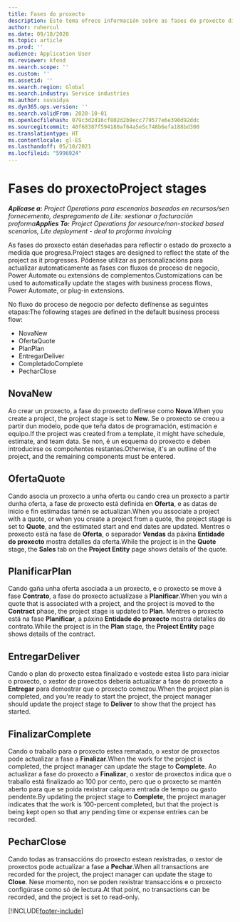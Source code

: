 ```yaml
---
title: Fases do proxecto
description: Este tema ofrece información sobre as fases do proxecto dispoñibles en Microsoft Dynamics Project Operations.
author: ruhercul
ms.date: 09/18/2020
ms.topic: article
ms.prod: ''
audience: Application User
ms.reviewer: kfend
ms.search.scope: ''
ms.custom: ''
ms.assetid: ''
ms.search.region: Global
ms.search.industry: Service industries
ms.author: suvaidya
ms.dyn365.ops.version: ''
ms.search.validFrom: 2020-10-01
ms.openlocfilehash: 079c3d2d16cf802d2b9ecc779577e6e390d92ddc
ms.sourcegitcommit: 40f68387f594180af64a5e5c748b6efa188bd300
ms.translationtype: HT
ms.contentlocale: gl-ES
ms.lasthandoff: 05/10/2021
ms.locfileid: "5996924"
---
```

# <a name="project-stages"></a><span data-ttu-id="edefe-103">Fases do proxecto</span><span class="sxs-lookup"><span data-stu-id="edefe-103">Project stages</span></span>

<span data-ttu-id="edefe-104">_**Aplícase a:** Project Operations para escenarios baseados en recursos/sen fornecemento, despregamento de Lite: xestionar a facturación proforma_</span><span class="sxs-lookup"><span data-stu-id="edefe-104">_**Applies To:** Project Operations for resource/non-stocked based scenarios, Lite deployment - deal to proforma invoicing_</span></span>

<span data-ttu-id="edefe-105">As fases do proxecto están deseñadas para reflectir o estado do proxecto a medida que progresa.</span><span class="sxs-lookup"><span data-stu-id="edefe-105">Project stages are designed to reflect the state of the project as it progresses.</span></span> <span data-ttu-id="edefe-106">Pódense utilizar as personalizacións para actualizar automaticamente as fases con fluxos de proceso de negocio, Power Automate ou extensións de complementos.</span><span class="sxs-lookup"><span data-stu-id="edefe-106">Customizations can be used to automatically update the stages with business process flows, Power Automate, or plug-in extensions.</span></span>

<span data-ttu-id="edefe-107">No fluxo do proceso de negocio por defecto defínense as seguintes etapas:</span><span class="sxs-lookup"><span data-stu-id="edefe-107">The following stages are defined in the default business process flow:</span></span>

- <span data-ttu-id="edefe-108">Nova</span><span class="sxs-lookup"><span data-stu-id="edefe-108">New</span></span>
- <span data-ttu-id="edefe-109">Oferta</span><span class="sxs-lookup"><span data-stu-id="edefe-109">Quote</span></span>
- <span data-ttu-id="edefe-110">Plan</span><span class="sxs-lookup"><span data-stu-id="edefe-110">Plan</span></span>
- <span data-ttu-id="edefe-111">Entregar</span><span class="sxs-lookup"><span data-stu-id="edefe-111">Deliver</span></span>
- <span data-ttu-id="edefe-112">Completado</span><span class="sxs-lookup"><span data-stu-id="edefe-112">Complete</span></span>
- <span data-ttu-id="edefe-113">Pechar</span><span class="sxs-lookup"><span data-stu-id="edefe-113">Close</span></span> 

## <a name="new"></a><span data-ttu-id="edefe-114">Nova</span><span class="sxs-lookup"><span data-stu-id="edefe-114">New</span></span>

<span data-ttu-id="edefe-115">Ao crear un proxecto, a fase do proxecto defínese como **Novo**.</span><span class="sxs-lookup"><span data-stu-id="edefe-115">When you create a project, the project stage is set to **New**.</span></span> <span data-ttu-id="edefe-116">Se o proxecto se creou a partir dun modelo, pode que teña datos de programación, estimación e equipo.</span><span class="sxs-lookup"><span data-stu-id="edefe-116">If the project was created from a template, it might have schedule, estimate, and team data.</span></span> <span data-ttu-id="edefe-117">Se non, é un esquema do proxecto e deben introducirse os compoñentes restantes.</span><span class="sxs-lookup"><span data-stu-id="edefe-117">Otherwise, it's an outline of the project, and the remaining components must be entered.</span></span>

## <a name="quote"></a><span data-ttu-id="edefe-118">Oferta</span><span class="sxs-lookup"><span data-stu-id="edefe-118">Quote</span></span>

<span data-ttu-id="edefe-119">Cando asocia un proxecto a unha oferta ou cando crea un proxecto a partir dunha oferta, a fase de proxecto está definida en **Oferta**, e as datas de inicio e fin estimadas tamén se actualizan.</span><span class="sxs-lookup"><span data-stu-id="edefe-119">When you associate a project with a quote, or when you create a project from a quote, the project stage is set to **Quote**, and the estimated start and end dates are updated.</span></span> <span data-ttu-id="edefe-120">Mentres o proxecto está na fase de **Oferta**, o separador **Vendas** da páxina **Entidade do proxecto** mostra detalles da oferta.</span><span class="sxs-lookup"><span data-stu-id="edefe-120">While the project is in the **Quote** stage, the **Sales** tab on the **Project Entity** page shows details of the quote.</span></span>

## <a name="plan"></a><span data-ttu-id="edefe-121">Planificar</span><span class="sxs-lookup"><span data-stu-id="edefe-121">Plan</span></span>

<span data-ttu-id="edefe-122">Cando gaña unha oferta asociada a un proxecto, e o proxecto se move á fase **Contrato**, a fase do proxecto actualízase a **Planificar**.</span><span class="sxs-lookup"><span data-stu-id="edefe-122">When you win a quote that is associated with a project, and the project is moved to the **Contract** phase, the project stage is updated to **Plan**.</span></span> <span data-ttu-id="edefe-123">Mentres o proxecto está na fase **Planificar**, a páxina **Entidade do proxecto** mostra detalles do contrato.</span><span class="sxs-lookup"><span data-stu-id="edefe-123">While the project is in the **Plan** stage, the **Project Entity** page shows details of the contract.</span></span>

## <a name="deliver"></a><span data-ttu-id="edefe-124">Entregar</span><span class="sxs-lookup"><span data-stu-id="edefe-124">Deliver</span></span>

<span data-ttu-id="edefe-125">Cando o plan do proxecto estea finalizado e vostede estea listo para iniciar o proxecto, o xestor de proxectos debería actualizar a fase do proxecto a **Entregar** para demostrar que o proxecto comezou.</span><span class="sxs-lookup"><span data-stu-id="edefe-125">When the project plan is completed, and you're ready to start the project, the project manager should update the project stage to **Deliver** to show that the project has started.</span></span>

## <a name="complete"></a><span data-ttu-id="edefe-126">Finalizar</span><span class="sxs-lookup"><span data-stu-id="edefe-126">Complete</span></span> 

<span data-ttu-id="edefe-127">Cando o traballo para o proxecto estea rematado, o xestor de proxectos pode actualizar a fase a **Finalizar**.</span><span class="sxs-lookup"><span data-stu-id="edefe-127">When the work for the project is completed, the project manager can update the stage to **Complete**.</span></span> <span data-ttu-id="edefe-128">Ao actualizar a fase do proxecto a **Finalizar**, o xestor de proxectos indica que o traballo está finalizado ao 100 por cento, pero que o proxecto se mantén aberto para que se poida rexistrar calquera entrada de tempo ou gasto pendente.</span><span class="sxs-lookup"><span data-stu-id="edefe-128">By updating the project stage to **Complete**, the project manager indicates that the work is 100-percent completed, but that the project is being kept open so that any pending time or expense entries can be recorded.</span></span>

## <a name="close"></a><span data-ttu-id="edefe-129">Pechar</span><span class="sxs-lookup"><span data-stu-id="edefe-129">Close</span></span>

<span data-ttu-id="edefe-130">Cando todas as transaccións do proxecto estean rexistradas, o xestor de proxectos pode actualizar a fase a **Pechar**.</span><span class="sxs-lookup"><span data-stu-id="edefe-130">When all transactions are recorded for the project, the project manager can update the stage to **Close**.</span></span> <span data-ttu-id="edefe-131">Nese momento, non se poden rexistrar transaccións e o proxecto configúrase como só de lectura.</span><span class="sxs-lookup"><span data-stu-id="edefe-131">At that point, no transactions can be recorded, and the project is set to read-only.</span></span>



[!INCLUDE[footer-include](../includes/footer-banner.md)]